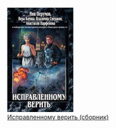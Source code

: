![](Исправленному%20верить%20(сборник).jpg)  
[Исправленному верить (сборник)](Исправленному%20верить%20(сборник).txt)
